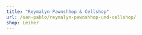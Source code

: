 ```yaml
---
title: "Reymalyn Pawnshhop & Cellshop"
url: /san-pablo/reymalyn-pawnshhop-und-cellshop/
shop: Leiher
---
```

